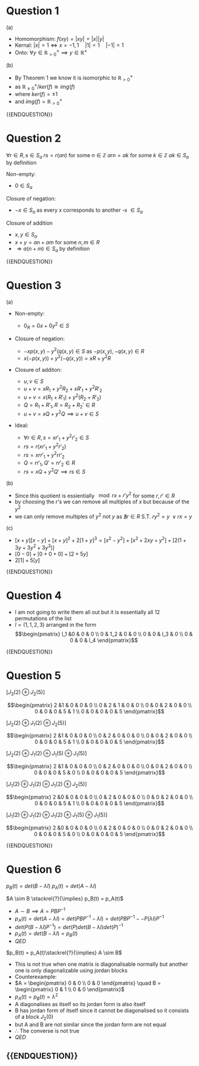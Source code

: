 # Question 1

(a)

- Homomorphism: $f(xy) = |xy| = |x||y|$
- Kernal: $|x| = 1 \iff x = -1,1 \quad |1| = 1 \quad |-1| = 1$
- Onto: $\forall y \in \mathbb{R}_{>0}^\times \implies y \in \mathbb{R}^\times$

(b)

- By Theorem 1 we know it is isomorphic to $\mathbb{R}^\times_{>0}$
- as $\mathbb{R}^\times_{\neq 0}  / ker(f) \cong img(f)$
- where $ker(f) = {\pm 1}$
- and $img(f) = \mathbb{R}^\times_{>0}$

{{ENDQUESTION}}

# Question 2

$\forall r \in R, s \in S_a$
$rs = r(an)$ for some $n \in \mathbb{Z}$
$arn = ak$ for some $k \in \mathbb{Z}$
$ak \in S_a$ by definition

Non-empty:
- $0 \in S_a$

Closure of negation:
- $-x \in S_a$ as every x corresponds to another -x $\in S_a$

Closure of addition
- $x,y \in S_a$
- $x + y = an+am$ for some $n,m \in R$
- $\Rightarrow a(n+m) \in S_a$ by definition

{{ENDQUESTION}}
# Question 3

(a)

- Non-empty:
	- $0_R = 0x + 0y^2 \in S$

- Closure of negation:
	- $-xp(x,y) -y^2(q(x,y) \in S$ as $-p(x,y), -q(x,y) \in R$
	- $x(-p(x,y)) + y^2(-q(x,y)) = xR + y^2R$

- Closure of additon:
	- $u,v \in S$
	- $u + v = xR_1 + y^2R_2 + xR'_1 + y^2R'_2$
	- $u + v = x(R_1 + R'_1) + y^2(R_2 + R'_2)$
	- $Q = R_1+ R'_1, R = R_2 + R_2' \in R$
	- $u + v = xQ + y^2Q \implies u + v \in S$

- Ideal:
	- $\forall r \in R, s = xr'_1 +y^2r'_2 \in S$
	- $rs = r(xr'_1 + y^2r'_2)$
	- $rs = xrr'_1 + y^2rr'_2$
	- $Q = rr'_1 , Q' = rr'_2 \in R$ 
	- $rs = xQ + y^2Q' \implies rs \in S$

(b)

- Since this quotient is essientially $\mod rx+r'y^2$ for some $r,r' \in R$
- by choosing the r's we can remove all multiples of $x$ but because of the $y^2$
- we can only remove multiples of $y^2$ not $y$ as $\nexists r \in R$ S.T. $ry^2 = y \; \lor rx = y$ 

(c)

- $[x+y][x-y] + [x+y]^2 + 2[1+y]^3 = [x^2 - y^2] + [x^2 + 2xy +y^2] + [2(1+ 3y +3y^2 + 3y^3)]$
- $[0- 0] + [0 + 0 + 0] + [2 + 5y]$
- $2[1] + 5[y]$


{{ENDQUESTION}}

# Question 4

- I am not going to write them all out but it is essentially all 12 permutations of the list 
- $l =(1,1,2,3)$ arranged in the form
$$\begin{pmatrix} 
l_1 &0 & 0 & 0 \\ 0 & 1_2 & 0 & 0 \\ 0 & 0 & l_3 & 0 \\ 0 & 0 & 0 & l_4
\end{pmatrix}$$

{{ENDQUESTION}}

# Question 5

$[J_3(2) \oplus J_2(5)]$

$$\begin{pmatrix} 
2 &1 & 0 & 0 & 0 \\ 
0 & 2 & 1 & 0 & 0 \\ 
0 & 0 & 2 & 0 & 0 \\ 
0 & 0 & 0 & 5 & 1 \\
0 & 0 & 0 & 0 & 5
\end{pmatrix}$$

$[J_2(2) \oplus J_1(2) \oplus J_2(5)]$

$$\begin{pmatrix} 
2 &1 & 0 & 0 & 0 \\ 
0 & 2 & 0 & 0 & 0 \\ 
0 & 0 & 2 & 0 & 0 \\ 
0 & 0 & 0 & 5 & 1 \\
0 & 0 & 0 & 0 & 5
\end{pmatrix}$$

$[J_2(2) \oplus J_1(2) \oplus J_1(5) \oplus J_1(5)]$

$$\begin{pmatrix} 
2 &1 & 0 & 0 & 0 \\ 
0 & 2 & 0 & 0 & 0 \\ 
0 & 0 & 2 & 0 & 0 \\ 
0 & 0 & 0 & 5 & 0 \\
0 & 0 & 0 & 0 & 5
\end{pmatrix}$$

$[J_1(2) \oplus J_1(2) \oplus J_1(2) \oplus J_2(5)]$

$$\begin{pmatrix} 
2 &0 & 0 & 0 & 0 \\ 
0 & 2 & 0 & 0 & 0 \\ 
0 & 0 & 2 & 0 & 0 \\ 
0 & 0 & 0 & 5 & 1 \\
0 & 0 & 0 & 0 & 5
\end{pmatrix}$$

$[J_1(2) \oplus J_1(2) \oplus J_1(2) \oplus J_1(5) \oplus J_1(5)]$

$$\begin{pmatrix} 
2 &0 & 0 & 0 & 0 \\ 
0 & 2 & 0 & 0 & 0 \\ 
0 & 0 & 2 & 0 & 0 \\ 
0 & 0 & 0 & 5 & 0 \\
0 & 0 & 0 & 0 & 5
\end{pmatrix}$$

{{ENDQUESTION}}


# Question 6

$p_B(t) = det(B-\lambda I)$
$p_A(t) = det(A-\lambda I)$

$A \sim B \stackrel{?}{\implies} p_B(t) = p_A(t)$
- $A \sim B \implies A = PBP^{-1}$
- $p_A(t) = det(A-\lambda I) = det(PBP^{-1} - \lambda I) = det(PBP^{-1} - - P(\lambda I)P^{-1}$
- $det(P(B-\lambda I) P^{-1}) = det(P)det(B-\lambda I)det(P)^{-1}$
- $p_A(t) = det(B-\lambda I) = p_B(t)$
- $QED$

$p_B(t) = p_A(t)\stackrel{?}{\implies} A \sim B$
- This is not true when one matrix is diagonalisable normally but another one is only diagonalizable using jordan blocks
- Counterexample:
- $A = \begin{pmatrix} 0 & 0 \\ 0 & 0 \end{pmatrix} \quad B = \begin{pmatrix} 0 & 1 \\ 0 & 0 \end{pmatrix}$
- $p_A(t) = p_B(t) = \lambda^2$
- A diagonalises as itself so its jordan form is also itself
- B has jordan form of itself since it cannot be diagonalised so it consists of a block $J_2(0)$
- but A and B are not similar since the jordan form are not equal
- $\therefore$  The converse is not true
- $QED$

{{ENDQUESTION}}
- 

 
